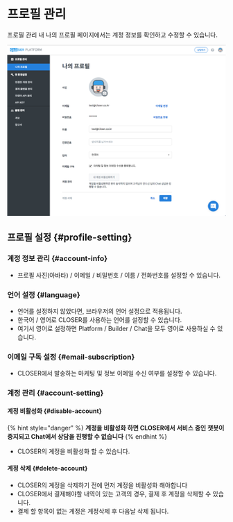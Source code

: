 # 프로필 관리

프로필 관리 내 나의 프로필 페이지에서는 계정 정보를 확인하고 수정할 수 있습니다.

![&#xD504;&#xB85C;&#xD544; &#xAD00;&#xB9AC; &#xD654;&#xBA74; &#xC608;&#xC2DC;](../.gitbook/assets/undefined%20%2823%29.png)

## 프로필 설정 {#profile-setting}

### 계정 정보 관리 {#account-info}

* 프로필 사진\(아바타\) / 이메일 / 비밀번호 / 이름 / 전화번호를 설정할 수 있습니다.

### 언어 설정 {#language}

* 언어를 설정하지 않았다면, 브라우저의 언어 설정으로 적용됩니다.
* 한국어 / 영어로 CLOSER를 사용하는 언어를 설정할 수 있습니다.
* 여기서 영어로 설정하면 Platform / Builder / Chat을 모두 영어로 사용하실 수 있습니다.

### 이메일 구독 설정 {#email-subscription}

* CLOSER에서 발송하는 마케팅 및 정보 이메일 수신 여부를 설정할 수 있습니다.

### 계정 관리 {#account-setting}

#### 계정 비활성화 {#disable-account}

{% hint style="danger" %}
**계정을 비활성화 하면 CLOSER에서 서비스 중인 챗봇이 중지되고 Chat에서 상담을 진행할 수 없습니다**
{% endhint %}

* CLOSER의 계정을 비활성화 할 수 있습니다.

#### 계정 삭제 {#delete-account}

* CLOSER의 계정을 삭제하기 전에 먼저 계정을 비활성화 해야합니다
* CLOSER에서 결제해야할 내역이 있는 고객의 경우, 결제 후 계정을 삭제할 수 있습니다.
* 결제 할 항목이 없는 계정은 계정삭제 후 다음날 삭제 됩니다.

